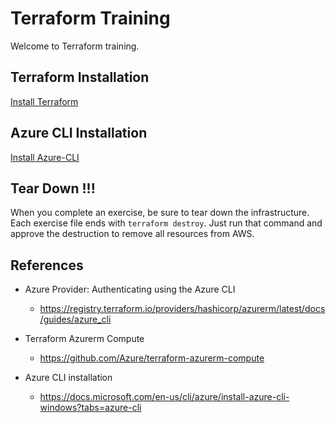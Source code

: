 # Terraform Training
Welcome to Terraform training.

## Terraform Installation
[Install Terraform](Install-Terraform.md)

## Azure CLI Installation
[Install Azure-CLI](Install-Azure-CLI.md)

## Tear Down !!!
When you complete an exercise, be sure to tear down the infrastructure.  Each exercise file ends with `terraform destroy`.  Just run that command and approve the destruction to remove all resources from AWS.

## References
- Azure Provider: Authenticating using the Azure CLI
  - https://registry.terraform.io/providers/hashicorp/azurerm/latest/docs/guides/azure_cli

- Terraform Azurerm Compute
  - https://github.com/Azure/terraform-azurerm-compute

- Azure CLI installation
  - https://docs.microsoft.com/en-us/cli/azure/install-azure-cli-windows?tabs=azure-cli
